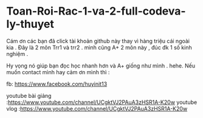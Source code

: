 # Toan-Roi-Rac-1-va-2-full-codeva-ly-thuyet
Cám ơn các bạn đã click tài khoản github này thay vì hàng triệu cái ngoài kia . Đây là 2 môn Trr1 và trr2 . mình cũng A+ 2 môn này , đúc đk 1 số kinh nghiệm . 

Hy vọng nó giúp bạn đọc học nhanh hơn và A+ giống như mình . hehe. 
Nếu muốn contact mình hay cảm ơn mình thì :

fb: https://www.facebook.com/huyinit13

youtube bài giảng :https://www.youtube.com/channel/UCgktVJ2PAuA3zHSR1A-K20w
youtube vlog :https://www.youtube.com/channel/UCgktVJ2PAuA3zHSR1A-K20w
